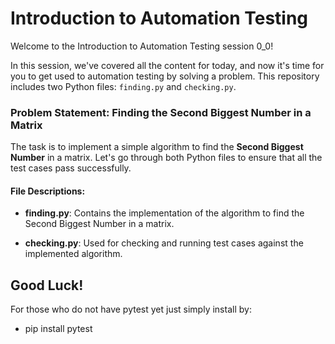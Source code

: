# Introduction to Automation Testing 

Welcome to the Introduction to Automation Testing session 0_0!

In this session, we've covered all the content for today, and now it's time for you to get used to automation testing by solving a problem. This repository includes two Python files: `finding.py` and `checking.py`.


### Problem Statement: Finding the Second Biggest Number in a Matrix

The task is to implement a simple algorithm to find the **Second Biggest Number** in a matrix. Let's go through both Python files to ensure that all the test cases pass successfully.

#### File Descriptions:

- **finding.py**: Contains the implementation of the algorithm to find the Second Biggest Number in a matrix.

- **checking.py**: Used for checking and running test cases against the implemented algorithm.

## Good Luck! 

For those who do not have pytest yet just simply install by:
- pip install pytest
